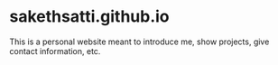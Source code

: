 # sakethsatti.github.io

This is a personal website meant to introduce me, show projects, give contact information, etc.